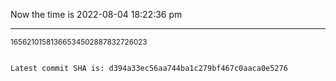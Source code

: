 Now the time is 2022-08-04 18:22:36 pm

---

<small>16562101581366534502887832726023</small>

```txt

Latest commit SHA is: d394a33ec56aa744ba1c279bf467c0aaca0e5276
```
